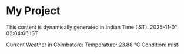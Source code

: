 # My Project

This content is dynamically generated in Indian Time (IST): 2025-11-01 02:04:06 IST


Current Weather in Coimbatore:
Temperature: 23.88 °C
Condition: mist
